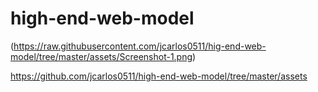 # high-end-web-model
(https://raw.githubusercontent.com/jcarlos0511/hig-end-web-model/tree/master/assets/Screenshot-1.png)

https://github.com/jcarlos0511/high-end-web-model/tree/master/assets
